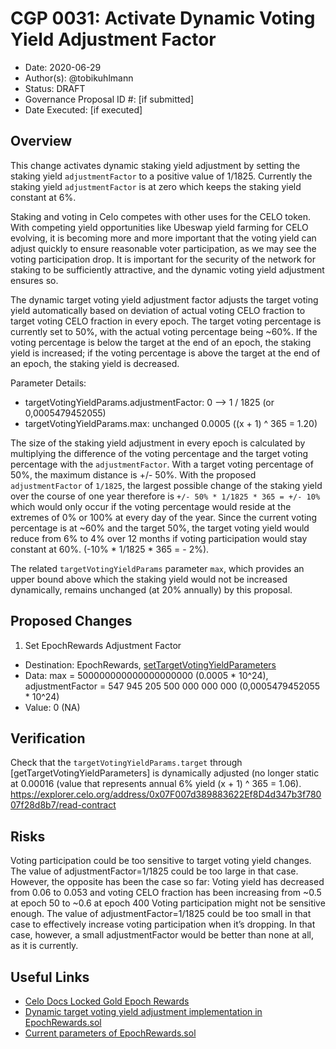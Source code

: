 # CGP 0031: Activate Dynamic Voting Yield Adjustment Factor

- Date: 2020-06-29
- Author(s): @tobikuhlmann
- Status: DRAFT
- Governance Proposal ID #: [if submitted]
- Date Executed: [if executed]

## Overview

This change activates dynamic staking yield adjustment by setting the staking yield `adjustmentFactor` to a positive value of 1/1825. Currently the staking yield `adjustmentFactor` is at zero which keeps the staking yield constant at 6%. 

Staking and voting in Celo competes with other uses for the CELO token. With competing yield opportunities like Ubeswap yield farming for CELO evolving, it is becoming more and more important that the voting yield can adjust quickly to ensure reasonable voter participation, as we may see the voting participation drop. It is important for the security of the network for staking to be sufficiently attractive, and the dynamic voting yield adjustment ensures so. 

The dynamic target voting yield adjustment factor adjusts the target voting yield automatically based on deviation of actual voting CELO fraction to target voting CELO fraction in every epoch. The target voting percentage is currently set to 50%, with the actual voting percentage being ~60%. If the voting percentage is below the target at the end of an epoch, the staking yield is increased; if the voting percentage is above the target at the end of an epoch, the staking yield is decreased.

Parameter Details:

- targetVotingYieldParams.adjustmentFactor: 0 --> 1 / 1825  (or 0,0005479452055)
- targetVotingYieldParams.max: unchanged 0.0005 ((x + 1) ^ 365 = 1.20)

The size of the staking yield adjustment in every epoch is calculated by multiplying the difference of the voting percentage and the target voting percentage with the `adjustmentFactor`. With a target voting percentage of 50%, the maximum distance is +/- 50%. With the proposed `adjustmentFactor` of `1/1825`, the largest possible change of the staking yield over the course of one year therefore is `+/- 50% * 1/1825 * 365 = +/- 10%` which would only occur if the voting percentage would reside at the extremes of 0% or 100% at every day of the year. Since the current voting percentage is at ~60% and the target 50%, the target voting yield would reduce from 6% to 4% over 12 months if voting participation would stay constant at 60%. (-10% * 1/1825 * 365 = - 2%).

The related `targetVotingYieldParams` parameter `max`, which provides an upper bound above which the staking yield would not be increased dynamically, remains unchanged (at 20% annually) by this proposal.


## Proposed Changes

1. Set EpochRewards Adjustment Factor
  - Destination: EpochRewards, [setTargetVotingYieldParameters](https://github.com/celo-org/celo-monorepo/blob/master/packages/protocol/contracts/governance/EpochRewards.sol#L129)
  - Data: max = 500000000000000000000 (0.0005 * 10^24), adjustmentFactor = 547 945 205 500 000 000 000 (0,0005479452055 * 10^24)
  - Value: 0 (NA)


## Verification

Check that the `targetVotingYieldParams.target` through [getTargetVotingYieldParameters] is dynamically adjusted (no longer static at 0.00016 (value that represents annual 6% yield (x + 1) ^ 365 = 1.06).
https://explorer.celo.org/address/0x07F007d389883622Ef8D4d347b3f78007f28d8b7/read-contract


## Risks
Voting participation could be too sensitive to target voting yield changes. The value of adjustmentFactor=1/1825 could be too large in that case. However, the opposite has been the case so far: Voting yield has decreased from 0.06 to 0.053 and voting CELO fraction has been increasing from ~0.5 at epoch 50 to ~0.6 at epoch 400
Voting participation might not be sensitive enough. The value of adjustmentFactor=1/1825 could be too small in that case to effectively increase voting participation when it’s dropping. In that case, however, a small adjustmentFactor would be better than none at all, as it is currently.


## Useful Links
* [Celo Docs Locked Gold Epoch Rewards](https://docs.celo.org/celo-codebase/protocol/proof-of-stake/epoch-rewards/locked-gold-rewards)
* [Dynamic target voting yield adjustment implementation in EpochRewards.sol](https://github.com/celo-org/celo-monorepo/blob/master/packages/protocol/contracts/governance/EpochRewards.sol#L448)
* [Current parameters of EpochRewards.sol](https://explorer.celo.org/address/0x07F007d389883622Ef8D4d347b3f78007f28d8b7/read-contract)



